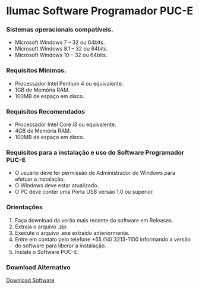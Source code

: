 # Ilumac Software Programador PUC-E

### Sistemas operacionais compatíveis.
- Microsoft Windows 7 – 32 ou 64bits.
- Microsoft Windows 8.1 – 32 ou 64bits.
- Microsoft Windows 10 – 32 ou 64bits.

### Requisitos Mínimos.
- Processador Intel Pentium 4 ou equivalente.
- 1GB de Memória RAM.
- 100MB de espaço em disco.

### Requisitos Recomendados
- Processador Intel Core i3 ou equivalente.
- 4GB de Memória RAM.
- 100MB de espaço em disco.

### Requisitos para a instalação e uso do Software Programador PUC-E
- O usuário deve ter permissão de Administrador do Windows para efetuar a instalação.
- O Windows deve estar atualizado.
- O PC deve conter uma Porta USB versão 1.0 ou superior.

### Orientações
1. Faça download da verão mais recente do software em Releases.
2. Extraia o arquivo .zip
3. Execute o arquivo .exe extraído anteriormente.
4. Entre em contato pelo telefone +55 (14) 3213-1100 informando a versão do software para liberar a instalação.
5. Instale o Software PUC-E.

### Download Alternativo
[Download Software](http://firetron.com.br/puce.php)
